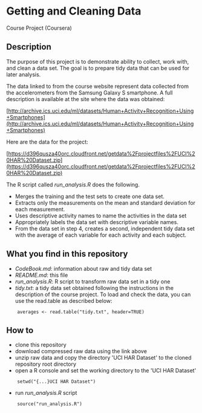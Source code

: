 Getting and Cleaning Data
=========================

Course Project (Coursera)

Description
-----------

The purpose of this project is to demonstrate ability to collect, work with, and clean a data set. The goal is to prepare tidy data that can be used for later analysis.

The data linked to from the course website represent data collected from the accelerometers from the Samsung Galaxy S smartphone. A full description is available at the site where the data was obtained:

[http://archive.ics.uci.edu/ml/datasets/Human+Activity+Recognition+Using+Smartphones](http://archive.ics.uci.edu/ml/datasets/Human+Activity+Recognition+Using+Smartphones)

Here are the data for the project:

[https://d396qusza40orc.cloudfront.net/getdata%2Fprojectfiles%2FUCI%20HAR%20Dataset.zip](https://d396qusza40orc.cloudfront.net/getdata%2Fprojectfiles%2FUCI%20HAR%20Dataset.zip)

The R script called *run_analysis.R* does the following. 

* Merges the training and the test sets to create one data set.
* Extracts only the measurements on the mean and standard deviation for each measurement. 
* Uses descriptive activity names to name the activities in the data set
* Appropriately labels the data set with descriptive variable names. 
* From the data set in step 4, creates a second, independent tidy data set with the average of each variable for each activity and each subject.


What you find in this repository
--------------------------------

* *CodeBook.md*: information about raw and tidy data set 
* *README.md*: this file
* *run_analysis.R*: R script to transform raw data set in a tidy one
* *tidy.txt*: a tidy data set obtained following the instructions in the description of the course project. To load and check the data, you can use the read.table as described below:
```
    averages <- read.table("tidy.txt", header=TRUE)
```

How to
------

* clone this repository
* download compressed raw data using the link above
* unzip raw data and copy the directory 'UCI HAR Dataset' to the cloned repository root directory
* open a R console and set the working directory to the 'UCI HAR Dataset'
```
    setwd("{...}UCI HAR Dataset")
```
* run *run_analysis.R* script 
```
    source("run_analysis.R")
```